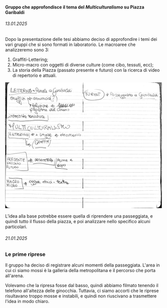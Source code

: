  
#### Gruppo che approfondisce il tema del ***Multiculturalismo*** su Piazza Garibaldi


###### 13.01.2025

Dopo la presentazione delle tesi abbiamo deciso di approfondire i temi dei vari gruppi che si sono formati in laboratorio.
Le macroaree che analizzeremo sono 3:

1. Graffiti-Lettering; 
2. Micro-macro con oggetti di diverse culture (come cibo, tessuti, ecc); 
3. La storia della Piazza  (passato presente e futuro) con la ricerca di video di repertorio e attuali.



![Descrizione dell'immagine](images/multiculturalismo.jpeg)

L’idea alla base potrebbe essere quella di riprendere una passeggiata, e quindi tutto il flusso della piazza, e poi analizzare nello specifico alcuni particolari.  









###### 21.01.2025

### Le **prime riprese**
Il gruppo ha deciso di registrare alcuni momenti della passeggiata.
L'area in cui ci siamo mossi è la galleria della metropolitana e il percorso che porta all'arena.

Volevamo che la ripresa fosse dal basso, quindi abbiamo filmato tenendo il telefono all'altezza delle ginocchia. Tuttavia, ci siamo accorti che le riprese risultavano troppo mosse e instabili, e quindi non riuscivano a trasmettere l'idea in modo chiaro.


